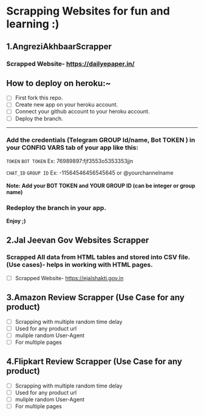 ﻿# Scrapping Websites for fun and learning :)

## 1.AngreziAkhbaarScrapper



### Scrapped Website- https://dailyepaper.in/


## How to deploy on heroku:~

- [ ] First fork this repo.
- [ ] Create new app on your heroku account.
- [ ] Connect your github account to your heroku account.
- [ ] Deploy the branch.

<hr>

### Add the credentials (Telegram GROUP Id/name, Bot TOKEN ) in your CONFIG VARS tab of your app like this:
```TOKEN```     ```BOT TOKEN```      Ex:    76989897:fjf3553o5353353jjn
<br>

```CHAT_ID```  ```GROUP ID```    Ex:      -11564546456545645   or   @yourchannelname
<br><br>
**Note: Add your BOT TOKEN and YOUR GROUP ID (can be integer or group name)**
### Redeploy the branch in your app. 
**Enjoy  ;)**


## 2.Jal Jeevan Gov Websites Scrapper
### Scrapped All data from HTML tables and stored into CSV file. (Use cases)- helps in working with HTML pages.
- [ ] Scrapped Website- https://ejalshakti.gov.in

## 3.Amazon Review Scrapper (Use Case for any product)
- [ ] Scrapping with multiple random time delay 
- [ ] Used for any product url
- [ ]  muliple random User-Agent
- [ ]  For multiple pages

## 4.Flipkart Review Scrapper (Use Case for any product)
- [ ] Scrapping with multiple random time delay 
- [ ] Used for any product url
- [ ]  muliple random User-Agent
- [ ]  For multiple pages
